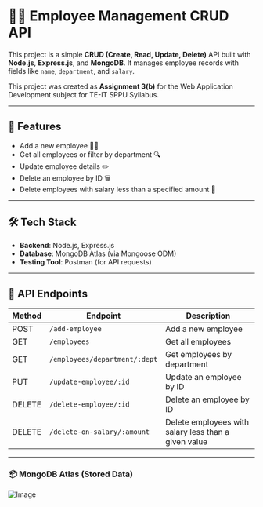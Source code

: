 # 🧑‍💼 Employee Management CRUD API

This project is a simple **CRUD (Create, Read, Update, Delete)** API built with **Node.js**, **Express.js**, and **MongoDB**. It manages employee records with fields like `name`, `department`, and `salary`.

This project was created as **Assignment 3(b)** for the Web Application Development subject for TE-IT SPPU Syllabus.

---

## 🚀 Features

- Add a new employee 👨‍💼
- Get all employees or filter by department 🔍
- Update employee details ✏️
- Delete an employee by ID 🗑️
- Delete employees with salary less than a specified amount 💸

---

## 🛠️ Tech Stack

- **Backend**: Node.js, Express.js
- **Database**: MongoDB Atlas (via Mongoose ODM)
- **Testing Tool**: Postman (for API requests)

---
## 📡 API Endpoints

| Method | Endpoint                         | Description                                         |
|--------|----------------------------------|-----------------------------------------------------|
| POST   | `/add-employee`                  | Add a new employee                                  |
| GET    | `/employees`                     | Get all employees                                   |
| GET    | `/employees/department/:dept`    | Get employees by department                         |
| PUT    | `/update-employee/:id`           | Update an employee by ID                            |
| DELETE | `/delete-employee/:id`           | Delete an employee by ID                            |
| DELETE | `/delete-on-salary/:amount`      | Delete employees with salary less than a given value|

---

### 📦 MongoDB Atlas (Stored Data)

![Image](https://github.com/user-attachments/assets/ae82a822-507b-471e-a437-4f012e29db9c)
